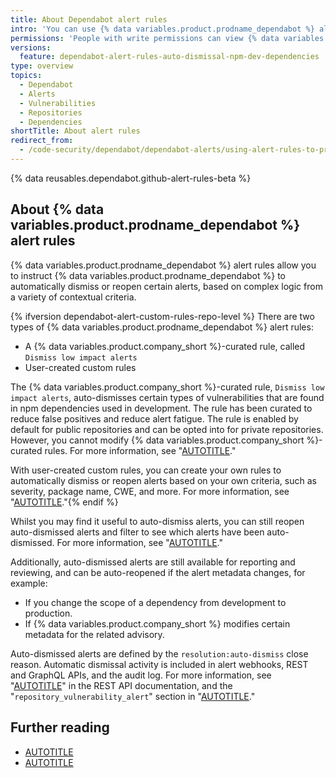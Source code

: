```yaml
---
title: About Dependabot alert rules
intro: 'You can use {% data variables.product.prodname_dependabot %} alert rules to auto-triage alerts, so you can reduce false positives and better prioritize the alerts that you''re interested in.'
permissions: 'People with write permissions can view {% data variables.product.prodname_dependabot %} alert rules for the repository. People with with admin permissions to a repository, or the security manager role for the repository, can enable or disable {% data variables.product.prodname_dependabot %} alert rules for the repository{% ifversion dependabot-alert-custom-rules-repo-level %}, as well as create custom alert rules{% endif %}.'
versions:
  feature: dependabot-alert-rules-auto-dismissal-npm-dev-dependencies
type: overview
topics:
  - Dependabot
  - Alerts
  - Vulnerabilities
  - Repositories
  - Dependencies
shortTitle: About alert rules
redirect_from:
  - /code-security/dependabot/dependabot-alerts/using-alert-rules-to-prioritize-dependabot-alerts
---
```


{% data reusables.dependabot.github-alert-rules-beta %}

## About {% data variables.product.prodname_dependabot %} alert rules

{% data variables.product.prodname_dependabot %} alert rules allow you to instruct {% data variables.product.prodname_dependabot %} to automatically dismiss or reopen certain alerts, based on complex logic from a variety of contextual criteria.

{% ifversion dependabot-alert-custom-rules-repo-level %}
There are two types of {% data variables.product.prodname_dependabot %} alert rules:

- A {% data variables.product.company_short %}-curated rule, called `Dismiss low impact alerts`
- User-created custom rules

The {% data variables.product.company_short %}-curated rule, `Dismiss low impact alerts`, auto-dismisses certain types of vulnerabilities that are found in npm dependencies used in development. The rule has been curated to reduce false positives and reduce alert fatigue. The rule is enabled by default for public repositories and can be opted into for private repositories. However, you cannot modify {% data variables.product.company_short %}-curated rules. For more information, see "[AUTOTITLE](/code-security/dependabot/dependabot-alert-rules/using-github-curated-alert-rules-to-prioritize-dependabot-alerts)."

With user-created custom rules, you can create your own rules to automatically dismiss or reopen alerts based on your own criteria, such as severity, package name, CWE, and more. For more information, see "[AUTOTITLE](/code-security/dependabot/dependabot-alert-rules/customizing-alert-rules-to-prioritize-dependabot-alerts)."{% endif %}

Whilst you may find it useful to auto-dismiss alerts, you can still reopen auto-dismissed alerts and filter to see which alerts have been auto-dismissed. For more information, see "[AUTOTITLE](/code-security/dependabot/dependabot-alert-rules/managing-automatically-dismissed-alerts)."

Additionally, auto-dismissed alerts are still available for reporting and reviewing, and can be auto-reopened if the alert metadata changes, for example:
- If you change the scope of a dependency from development to production.
- If {% data variables.product.company_short %} modifies certain metadata for the related advisory.

Auto-dismissed alerts are defined by the `resolution:auto-dismiss` close reason. Automatic dismissal activity is included in alert webhooks, REST and GraphQL APIs, and the audit log. For more information, see "[AUTOTITLE](/rest/dependabot/alerts)" in the REST API documentation, and the "`repository_vulnerability_alert`" section in "[AUTOTITLE](/organizations/keeping-your-organization-secure/managing-security-settings-for-your-organization/reviewing-the-audit-log-for-your-organization#repository_vulnerability_alert-category-actions)."

## Further reading

- [AUTOTITLE](/code-security/dependabot/dependabot-alert-rules/using-github-curated-alert-rules-to-prioritize-dependabot-alerts)
- [AUTOTITLE](/code-security/dependabot/dependabot-alert-rules/customizing-alert-rules-to-prioritize-dependabot-alerts)
